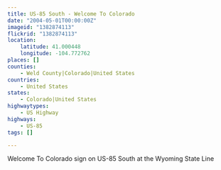 ```yaml
---
title: US-85 South - Welcome To Colorado
date: "2004-05-01T00:00:00Z"
imageid: "1382874113"
flickrid: "1382874113"
location:
    latitude: 41.000448
    longitude: -104.772762
places: []
counties:
    - Weld County|Colorado|United States
countries:
    - United States
states:
    - Colorado|United States
highwaytypes:
    - US Highway
highways:
    - US-85
tags: []

---
```

Welcome To Colorado sign on US-85 South at the Wyoming State Line